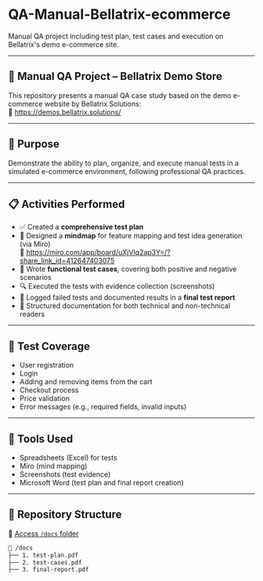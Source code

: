# QA-Manual-Bellatrix-ecommerce

Manual QA project including test plan, test cases and execution on Bellatrix's demo e-commerce site.

---

## 🛒 Manual QA Project – Bellatrix Demo Store

This repository presents a manual QA case study based on the demo e-commerce website by Bellatrix Solutions:  
🔗 https://demos.bellatrix.solutions/

---

## 🎯 Purpose

Demonstrate the ability to plan, organize, and execute manual tests in a simulated e-commerce environment, following professional QA practices.

---

## 📋 Activities Performed

- ✅ Created a **comprehensive test plan**
- 🧠 Designed a **mindmap** for feature mapping and test idea generation (via Miro)  
  🔗 https://miro.com/app/board/uXjVIq2ap3Y=/?share_link_id=412647403075
- 🧾 Wrote **functional test cases**, covering both positive and negative scenarios
- 🔍 Executed the tests with evidence collection (screenshots)
- 🐞 Logged failed tests and documented results in a **final test report**
- 📄 Structured documentation for both technical and non-technical readers

---

## 🧪 Test Coverage

- User registration
- Login
- Adding and removing items from the cart
- Checkout process
- Price validation
- Error messages (e.g., required fields, invalid inputs)

---

## 🧰 Tools Used

- Spreadsheets (Excel) for tests
- Miro (mind mapping)
- Screenshots (test evidence)
- Microsoft Word (test plan and final report creation)

---

## 📁 Repository Structure

🔗 [Access `/docs` folder](https://github.com/Gabriel-Dias80/qa-manual-bellatrix-ecommerce/tree/main/docs)

```bash
📁 /docs
├── 1. test-plan.pdf
├── 2. test-cases.pdf
├── 3. final-report.pdf
